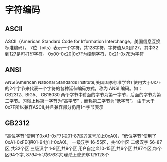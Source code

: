 ﻿字符编码
===================
ASCII
-------------------
ASCII（American Standard Code for Information Interchange，美国信息互换标准编码）。
7位（bits）表示一个字符，共128字符，字符值从0到127，其中32到127是可打印字符。
0x00-0x20|0x7F为控制字符，0x21-0x7E为字符

ANSI
-------------------
ANSI(American National Standards Institute,美国国家标准学会)
使用大于0x7F的2个字节来代表一个字符的各种延伸编码方式，称为 ANSI 编码。如：GB2312、BIG5、 GB18030
两个字节中前面的字节为第一字节，后面的字节为第二字节。习惯上称第一字节为“高字节” ，而称第二字节为“低字节”。
由于大于0x7F所以兼容ASCII,并且兼容部分仍用1个字节表示

GB2312
-------------------
“高位字节”使用了0xA1-0xF7(把01-87区的区号加上0xA0)，“低位字节”使用了0xA1-0xFE(把01-94加上0xA0)。
一级汉字 16-55区，共40个区
二级汉字 56-87区,共32个区
三级汉字 1-9区,共9个区
用户自定义10-15区,共6个区
共87个区,每个区94个字,
87*94-5:共6763字,理论上应该有:128*128个